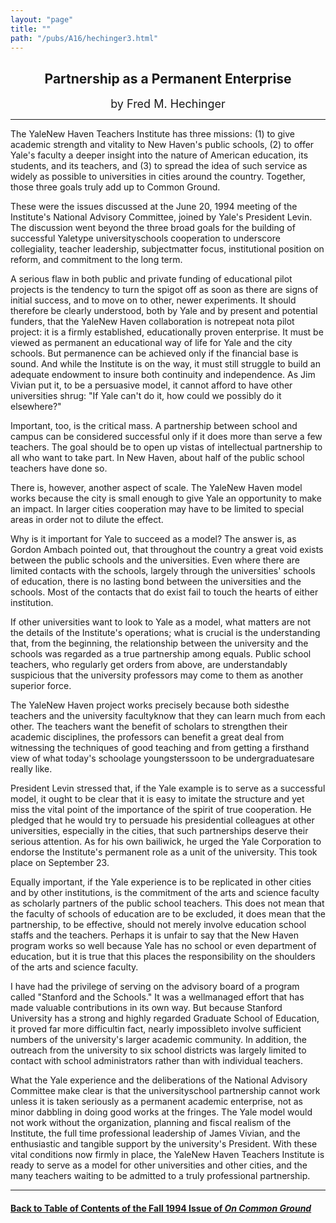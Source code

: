```yaml
---
layout: "page"
title: ""
path: "/pubs/A16/hechinger3.html"
---
```

<main>
<center>
<h2>
Partnership as a Permanent Enterprise</h2>
<p><font size="+1">by Fred M. Hechinger</font>
</p></center><hr/>
<p>The Yale­New Haven Teachers Institute has three missions:  (1) to
give academic strength and vitality to New Haven's public schools,  (2) to
offer Yale's faculty a deeper insight into the nature of  American
education, its students, and its teachers, and (3) to spread  the idea of
such service as widely as possible to universities in cities  around the
country.  Together, those three goals truly add up to  Common Ground.
</p><p>
These were the issues discussed at the June 20, 1994 meeting of the
Institute's National Advisory Committee,  joined by Yale's President
Levin.  The discussion went beyond the three broad goals for the  building
of successful Yale­type university­schools cooperation to
underscore collegiality, teacher leadership, subject­matter focus,
institutional position on reform, and commitment to the long term.  
</p><p>
A serious flaw in both public and private funding of educational pilot
projects is the tendency to turn the spigot off as soon as there are
signs of initial success, and to move on to other, newer experiments.   It
should therefore be clearly understood, both by Yale and by  present and
potential funders, that the Yale­New Haven collaboration  is
not­repeat not­a pilot project:  it is a firmly established,
educationally proven enterprise.  It must be viewed as permanent­ an
educational way of life for Yale and the city schools.
<p. <p="" a="" any="" are="" as="" be="" bound="" brief="" charity="" college="" collegiality="" from="" high.="" in="" interested="" is="" key="" model="" more="" negative:="" of="" on="" one="" or="" other="" permanence="" permanence,="" plus="" promise="" public="" reaction="" school="" should="" success.="" teachers'="" that="" the="" to="" understand="" university="" using="" without="" yale="">
But permanence can be achieved only if the financial base is sound.   And
while the Institute is on the way, it must still struggle to build  an
adequate endowment to insure both continuity and independence.   As Jim
Vivian put it, to be a persuasive model, it cannot afford to  have other
universities shrug:  "If Yale can't do it, how could we  possibly do it
elsewhere?" 
</p.></p><p>
Important, too, is the critical mass.  A partnership between school  and
campus can be considered successful only if it does more than  serve a few
teachers.  The goal should be to open up vistas of  intellectual
partnership to all who want to take part.  In New Haven,  about half of
the public school teachers have done so.
</p><p>
There is, however, another aspect of scale.  The Yale­New Haven
model works because the city is small enough to give Yale an  opportunity
to make an impact.  In larger cities cooperation may  have to be limited
to special areas in order not to dilute the effect.
</p><p>
Why is it important for Yale to succeed as a model?  The answer is,  as
Gordon Ambach pointed out, that throughout the country a great  void
exists between the public schools and the universities.   Even  where
there are limited contacts with the schools, largely through  the
universities' schools of education, there is no lasting bond  between the
universities and the schools. Most of the contacts that do  exist fail to
touch the hearts of either institution.
</p><p>
If other universities want to look to Yale as a model, what matters  are
not the details of the Institute's operations; what is crucial is the
understanding that, from the beginning, the relationship between the
university and the schools was regarded as a true partnership among
equals.  Public school teachers, who regularly get orders from above,
are understandably suspicious that the university professors may  come to
them as another superior force. 
</p><p>
The Yale­New Haven project works precisely because both
sides­the  teachers and the university faculty­know that they
can learn much  from each other.  The teachers want the benefit of
scholars to  strengthen their academic disciplines, the professors can
benefit a  great deal from witnessing the techniques of good teaching and
from  getting a first­hand view of what today's school­age
youngsters­soon  to be undergraduates­are really like.
</p><p>
President Levin stressed that, if the Yale example is to serve as a
successful model, it ought to be clear that it is easy to imitate the
structure and yet miss the vital point of the importance of the spirit  of
true cooperation.  He pledged that he would try to persuade his
presidential colleagues at other universities, especially in the cities,
that such partnerships deserve their serious attention.  As for his  own
bailiwick, he urged the Yale Corporation to endorse the  Institute's
permanent role as a unit of the university.  This took place  on September
23.
</p><p>
Equally important, if the Yale experience is to be replicated in other
cities and by other institutions, is the commitment of the arts and
science faculty as scholarly partners of the public school teachers.
This does not mean that the faculty of schools of education are to be
excluded, it does mean that the partnership, to be effective, should  not
merely involve education school staffs and the teachers.  Perhaps  it is
unfair to say that the New Haven program works so well because  Yale has
no school or even department of education, but it is true  that this
places the responsibility on the shoulders of the arts and  science
faculty.
</p><p>
I have had the privilege of serving on the advisory board of a  program
called "Stanford and the Schools."  It was a well­managed  effort
that has made valuable contributions in its own way.  But  because
Stanford University has a strong and highly regarded  Graduate School of
Education, it proved far more difficult­in fact,  nearly
impossible­to involve sufficient numbers of the university's  larger
academic community.  In addition, the outreach from the  university to six
school districts was largely limited to contact with  school
administrators rather than with individual teachers.
</p><p>
What the Yale experience and the deliberations of the National  Advisory
Committee make clear is that the university­school  partnership
cannot work unless it is taken seriously as a permanent  academic
enterprise, not as minor dabbling in doing good works at  the fringes.
The Yale model would not work without the  organization, planning and
fiscal realism of the Institute, the full­ time professional
leadership of James Vivian, and the enthusiastic  and tangible support by
the university's President. With these vital  conditions now firmly in
place, the Yale­New Haven Teachers  Institute is ready to serve as a
model for other universities and other  cities, and the many teachers
waiting to be admitted to a truly  professional partnership.
</p><hr/>
<h4><a href=".\">Back to
Table of Contents of the Fall 1994 Issue of <i>On Common
Ground</i></a>
</h4>
</main>